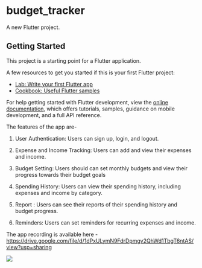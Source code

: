 # budget_tracker

A new Flutter project.

## Getting Started

This project is a starting point for a Flutter application.

A few resources to get you started if this is your first Flutter project:

- [Lab: Write your first Flutter app](https://docs.flutter.dev/get-started/codelab)
- [Cookbook: Useful Flutter samples](https://docs.flutter.dev/cookbook)

For help getting started with Flutter development, view the
[online documentation](https://docs.flutter.dev/), which offers tutorials,
samples, guidance on mobile development, and a full API reference.

The features of the app are-

1. User Authentication: Users can sign up, login, and logout.

2. Expense and Income Tracking: Users can add and view their expenses and income.

3. Budget Setting: Users should can set monthly budgets and view their progress towards their budget goals

4. Spending History: Users can view their spending history, including expenses and income by category.

5. Report : Users can see their reports of their spending history and budget progress.

6. Reminders: Users can set reminders for recurring expenses and income.

The app recording is available here - 
https://drive.google.com/file/d/1dPxULymN9FdrDpmgv2QhWd1TbgT6ntAS/view?usp=sharing

<img src ="https://github.com/Bhanubpsn/Images_for_projects/blob/master/Budget%20Tracker/Screenshot_2023-06-03-14-56-39-69_1cc178d732af0880cd4ddc0f968a556b.jpg">
